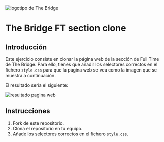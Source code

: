 ![logotipo de The Bridge](https://user-images.githubusercontent.com/27650532/77754601-e8365180-702b-11ea-8bed-5bc14a43f869.png "logotipo de The Bridge")

# The Bridge FT section clone

## Introducción

Este ejercicio consiste en clonar la página web de la sección de Full Time de The Bridge. Para ello, tienes que añadir los selectores correctos en el fichero `style.css` para que la página web se vea como la imagen que se muestra a continuación.

El resultado sería el siguiente: 

![resultado pagina web](/img/section.png)

## Instrucciones

1. Fork de este repositorio.
2. Clona el repositorio en tu equipo.
3. Añade los selectores correctos en el fichero `style.css`.